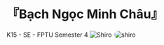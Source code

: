 # 『Bạch Ngọc Minh Châu』
K15 - SE - FPTU
Semester 4 
![Shiro](https://wallpapercave.com/wp/wp5587210.jpg "Shiro")
<img src="https://wallpapercave.com/wp/wp5587210.jpg" alt="shiro" style="border-radius:10px;border: solid 2px white;">
